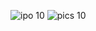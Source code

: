 ![ipo 10](https://github.com/user-attachments/assets/52901ec6-9819-4548-9785-cee4b867d7a1)
![pics 10](https://github.com/user-attachments/assets/77e12893-7fa0-4691-a2d7-e1f4301fb57b)
